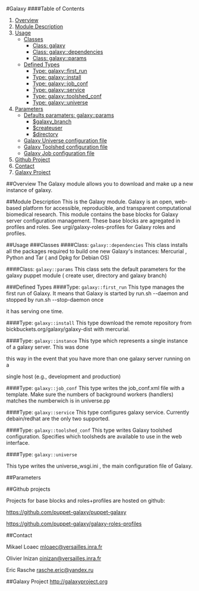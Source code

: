 #Galaxy
####Table of Contents
1. [Overview](#overview)
2. [Module Description](#module-description)
3. [Usage](#usage)
    * [Classes](#classes)
        * [Class: galaxy](#class-galaxy)
        * [Class: galaxy::dependencies](#class-galaxydependencies)
        * [Class: galaxy::params](#class-galaxyparams)
    * [Defined Types](#defined-types)
        * [Type: galaxy::first_run](#type-galaxyfirst_run)
        * [Type: galaxy::install](#type-galaxyinstall)
        * [Type: galaxy::job_conf](#type-galaxyjob_conf)
        * [Type: galaxy::service](#type-galaxyservice)
        * [Type: galaxy::toolshed_conf](#type-galaxytoolshed_conf)
        * [Type: galaxy::universe](#type-galaxyuniverse)
5. [Parameters](#parameters)
    * [Defaults paramaters: galaxy::params](#defaults-parameters)
       * [$galaxy_branch](#galaxy-branch)
       * [$createuser](#create-user)
       * [$directory](#directory)
    * [Galaxy Universe configuration file](#galaxy-universe)
    * [Galaxy Toolshed configuration file](#galaxy-toolshed)
    * [Galaxy Job configuration file](#galaxy-job)
6. [Github Project](#github-project)
7. [Contact](#contact)
8. [Galaxy Project](#galaxy-project)

##Overview
The Galaxy module allows you to download and make up a new instance of galaxy.

##Module Description
This is the Galaxy module. Galaxy is an open, web-based platform for accessible, reproducible, and transparent computational biomedical research.
This module contains the base blocks for Galaxy server configuration management. 
These base blocks are agregated in profiles and roles.
See urgi/galaxy-roles-profiles for Galaxy roles and profiles.

##Usage
###Classes
####Class: `galaxy::dependencies`
This class installs all the packages required to build one new Galaxy's instances: Mercurial , Python and Tar ( and Dpkg for Debian OS)

####Class: `galaxy::params`
This class sets the default parameters for the galaxy puppet module ( create user, directory and galaxy branch)

###Defined Types
####Type: `galaxy::first_run`
This type manages the first run of Galaxy. It means that Galaxy is started by run.sh --daemon and stopped by run.sh --stop-daemon once 

it has serving one time.

####Type: `galaxy::install`
This type download the remote repository from bickbuckets.org/galaxy/galaxy-dist with mercurial.

####Type: `galaxy::instance`
This type which represents a single instance of a galaxy server. This was done

this way in the event that you have more than one galaxy server running on a

single host (e.g., development and production)

####Type: `galaxy::job_conf`
This type writes the job_conf.xml file with a template. Make sure the numbers of background workers (handlers) matches the numberwich is in universe.pp

####Type: `galaxy::service`
This type configures galaxy service. Currently debain/redhat are the only two supported.

####Type: `galaxy::toolshed_conf`
This type writes Galaxy toolshed configuration. Specifies which toolsheds are available to use in the web interface.

####Type: `galaxy::universe`

This type writes the universe_wsgi.ini , the main configuration file of Galaxy.

##Parameters

##Github projects

Projects for base blocks and roles+profiles are hosted on github:


https://github.com/puppet-galaxy/puppet-galaxy


https://github.com/puppet-galaxy/galaxy-roles-profiles


##Contact

Mikael Loaec   mloaec@versailles.inra.fr


Olivier Inizan oinizan@versailles.inra.fr


Eric Rasche    rasche.eric@yandex.ru

##Galaxy Project 
http://galaxyproject.org
